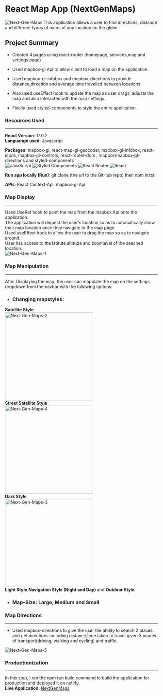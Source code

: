 # React Map App (NextGenMaps) 
<img src="https://i.ibb.co/ByGb3HJ/Next-Gen-Maps.png" alt="Next-Gen-Maps" border="0">
This application allows a user to find directions, distance and different types of maps of any location on the globe.

## **Project Summary**
* Created 4 pages using react-router (homepage, services,map and settings page)
* Used mapbox-gl Api to allow client to load a map on the application.
* Used mapbox-gl-infobox and mapbox-directions to provide distance,direction and average time travelled between locations.

* Also used useEffect hook to update the map as user drags, adjusts the map and also interactes with the map settings.
* Finally used styled-components to style the entire application.

### **Resources Used**
***
**React Version**: 17.0.2  
**Languange used**: Javascript

**Packages**: mapbox-gl, react-map-gl-geocoder, mapbox-gl-infobox, react-icons, mapbox-gl-controls, react-router-dom , mapbox/mapbox-gl-directions and styled-components    
![JavaScript](https://img.shields.io/badge/javascript-%23323330.svg?style=flat&logo=javascript&logoColor=%23F7DF1E) ![Styled Components](https://img.shields.io/badge/styled--components-DB7093?style=flat&logo=styled-components&logoColor=white) ![React Router](https://img.shields.io/badge/React_Router-CA4245?style=flat&logo=react-router&logoColor=white) ![React](https://img.shields.io/badge/react-%2320232a.svg?style=flat&logo=react&logoColor=%2361DAFB)

**Run app locally (Run)**: git clone (the url to the GitHub repo) then  npm install

**APIs**: React Context-Api, mapbox-gl Api

### **Map Display**
***
Used UseRef hook to paint the map from the mapbox Api onto the application.  
The application will request the user's location so as to automatically show their map location once they navigate to the map page.  
Used useEffect hook to allow the user to drag the map so as to navigate around.  
User has access to the latitute,altitude and zoomlevel of the seached location.  
<img src="https://i.ibb.co/M73x3c0/Next-Gen-Maps-1.png" alt="Next-Gen-Maps-1" border="0">


### **Map Manipulation**
***
After Displaying the map, the user can mapulate the map on the settings dropdown from the navbar with the following options:

* ### Changing mapstyles:   
 **Satellite Style**  
<img src="https://i.ibb.co/DLzL5FH/Next-Gen-Maps-2.png" alt="Next-Gen-Maps-2" border="0" width="290">  
 **Street Satellite Style**  
<img src="https://i.ibb.co/G5b5sBb/Next-Gen-Maps-4.png" alt="Next-Gen-Maps-4" border="0" width="290">  
**Dark Style**  
<img src="https://i.ibb.co/9gfyWjx/Next-Gen-Maps-3.png" alt="Next-Gen-Maps-3" border="0" width="290">  
**Light Style**,**Navigation Style (Night and Day)** and **Outdoor Style**
* ### Map-Size: **Large**, **Medium** and **Small**

### **Map Directions**
***
* Used mapbox-directions to give the user the ability to search 2 places and get directions including distance,time taken to travel given 3 modes of transport(driving, walking and cycling) and traffic.  
<img src="https://i.ibb.co/kyKjhBq/Next-Gen-Maps-5.png" alt="Next-Gen-Maps-5" border="0">

### **Productionization**
***
In this step, I ran the npm run build command to build the application for production and deployed it on netlify.  
**Live Application**: [NextGenMaps](https://nextgenmaps.netlify.app)
